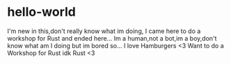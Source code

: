 # hello-world
I'm new in this,don't really know what im doing, I came here to do a workshop for Rust and ended here...
Im a human,not a bot,im a boy,don't know what am I doing but im bored so...
I love Hamburgers <3
Want to do a Workshop for Rust 
idk
Rust <3
